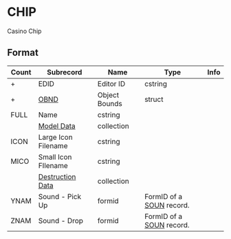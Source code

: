 CHIP
====

Casino Chip

## Format

Count | Subrecord | Name | Type | Info
------|-----------|------|------|-----
+ | EDID | Editor ID | cstring |
+ | [OBND](Subrecords/OBND.md) | Object Bounds | struct |
 | FULL | Name | cstring |
 | | [Model Data](Subrecords/Model.md) | collection |
 | ICON | Large Icon Filename | cstring |
 | MICO | Small Icon FIlename | cstring |
 | | [Destruction Data](Subrecords/Destruction.md) | collection |
 | YNAM | Sound - Pick Up | formid | FormID of a [SOUN](SOUN.md) record.
 | ZNAM | Sound - Drop | formid | FormID of a [SOUN](SOUN.md) record.
